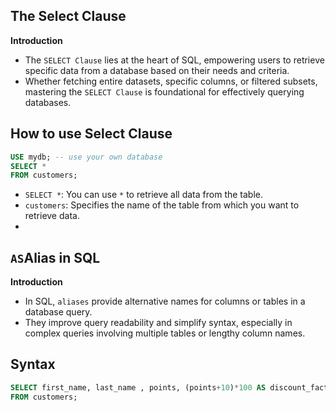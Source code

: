## The Select Clause
**Introduction**

- The `SELECT Clause` lies at the heart of SQL, empowering users to retrieve specific data from a database based on their needs and 
  criteria.
- Whether fetching entire datasets, specific columns, or filtered subsets, mastering the `SELECT Clause` is foundational for effectively 
  querying databases.

## How to use Select Clause

 ```sql 
 USE mydb; -- use your own database
 SELECT * 
 FROM customers;
 ```
- `SELECT *`: You can use `*` to retrieve all data from the table.
- `customers`: Specifies the name of the table from which you want to retrieve data.
- 
## `AS`Alias in SQL

**Introduction**
- In SQL, `aliases` provide alternative names for columns or tables in a database query.
- They improve query readability and simplify syntax, especially in complex queries involving multiple tables or lengthy column names. 
 
 ## Syntax
 
 ```sql
 SELECT first_name, last_name , points, (points+10)*100 AS discount_factor  
 FROM customers;
 ```

 

